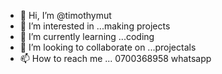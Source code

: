 - 👋 Hi, I’m @timothymut
- 👀 I’m interested in ...making projects 
- 🌱 I’m currently learning ...coding
- 💞️ I’m looking to collaborate on ...projectals
- 📫 How to reach me ...
0700368958 whatsapp
<!---
timothymut/timothymut is a ✨ special ✨ repository because its `README.md` (this file) appears on your GitHub profile.
You can click the Preview link to take a look at your changes.
--->
